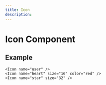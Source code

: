 ```yaml
---
title: Icon
description: 
---
```


# Icon Component



## Example

```vue
<Icon name="user" />
<Icon name="heart" size="16" color="red" />
<Icon name="star" size="32" />
```

